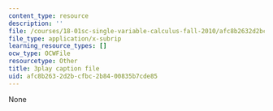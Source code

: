 ```yaml
---
content_type: resource
description: ''
file: /courses/18-01sc-single-variable-calculus-fall-2010/afc8b2632d2bcfbc2b8400835b7cde85_5q_3FDOkVRQ.srt
file_type: application/x-subrip
learning_resource_types: []
ocw_type: OCWFile
resourcetype: Other
title: 3play caption file
uid: afc8b263-2d2b-cfbc-2b84-00835b7cde85
---
```

None

